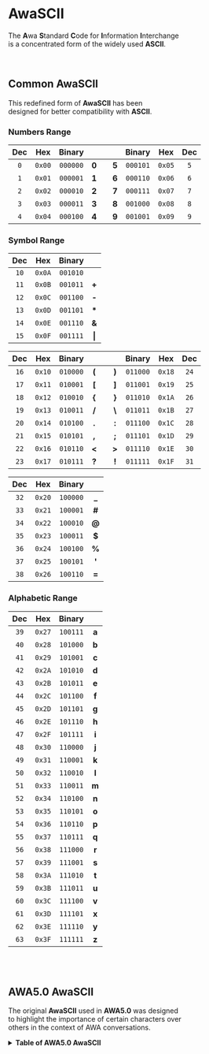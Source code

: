 
# AwaSCII

The **A**wa **S**tandard **C**ode for **I**nformation **I**nterchange  
is a concentrated form of the widely used **ASCII**.

<br>

## Common AwaSCII

This redefined form of **AwaSCII** has been  
designed for better compatibility with **ASCII**.

### Numbers Range

| Dec  | Hex    | Binary   |       | |       |   Binary |    Hex |  Dec |
|:----:|:------:|:--------:|:-----:|-|:-----:|:--------:|:------:|:----:|
| `0`  | `0x00` | `000000` | **0** | | **5** | `000101` | `0x05` |  `5` |
| `1`  | `0x01` | `000001` | **1** | | **6** | `000110` | `0x06` |  `6` |
| `2`  | `0x02` | `000010` | **2** | | **7** | `000111` | `0x07` |  `7` |
| `3`  | `0x03` | `000011` | **3** | | **8** | `001000` | `0x08` |  `8` |
| `4`  | `0x04` | `000100` | **4** | | **9** | `001001` | `0x09` |  `9` |

### Symbol Range

| Dec  | Hex    | Binary   |        |
|:----:|:------:|:--------:|:------:|
| `10` | `0x0A` | `001010` | ` `    |
| `11` | `0x0B` | `001011` | **+**  |
| `12` | `0x0C` | `001100` | **-**  |
| `13` | `0x0D` | `001101` | **\*** |
| `14` | `0x0E` | `001110` | **&**  |
| `15` | `0x0F` | `001111` | **\|** |

| Dec  | Hex    | Binary   |        | |        |   Binary |    Hex |  Dec |
|:----:|:------:|:--------:|:------:|-|:------:|:--------:|:------:|:----:|
| `16` | `0x10` | `010000` | **(**  | | **)**  | `011000` | `0x18` | `24` |
| `17` | `0x11` | `010001` | **\[** | | **\]** | `011001` | `0x19` | `25` |
| `18` | `0x12` | `010010` | **{**  | | **}**  | `011010` | `0x1A` | `26` |
| `19` | `0x13` | `010011` | **/**  | | **\\**  | `011011` | `0x1B` | `27` |
| `20` | `0x14` | `010100` | **.**  | | **:**  | `011100` | `0x1C` | `28` |
| `21` | `0x15` | `010101` | **,**  | | **;**  | `011101` | `0x1D` | `29` |
| `22` | `0x16` | `010110` | **<**  | | **>**  | `011110` | `0x1E` | `30` |
| `23` | `0x17` | `010111` | **?**  | | **!**  | `011111` | `0x1F` | `31` |

| Dec  | Hex    | Binary   |       |
|:----:|:------:|:--------:|:-----:|
| `32` | `0x20` | `100000` | **_** |
| `33` | `0x21` | `100001` | **#** |
| `34` | `0x22` | `100010` | **@** |
| `35` | `0x23` | `100011` | **$** |
| `36` | `0x24` | `100100` | **%** |
| `37` | `0x25` | `100101` | **'** |
| `38` | `0x26` | `100110` | **=** |


### Alphabetic Range

| Dec  | Hex    | Binary   |       |
|:----:|:------:|:--------:|:-----:|
| `39` | `0x27` | `100111` | **a** |
| `40` | `0x28` | `101000` | **b** |
| `41` | `0x29` | `101001` | **c** |
| `42` | `0x2A` | `101010` | **d** |
| `43` | `0x2B` | `101011` | **e** |
| `44` | `0x2C` | `101100` | **f** |
| `45` | `0x2D` | `101101` | **g** |
| `46` | `0x2E` | `101110` | **h** |
| `47` | `0x2F` | `101111` | **i** |
| `48` | `0x30` | `110000` | **j** |
| `49` | `0x31` | `110001` | **k** |
| `50` | `0x32` | `110010` | **l** |
| `51` | `0x33` | `110011` | **m** |
| `52` | `0x34` | `110100` | **n** |
| `53` | `0x35` | `110101` | **o** |
| `54` | `0x36` | `110110` | **p** |
| `55` | `0x37` | `110111` | **q** |
| `56` | `0x38` | `111000` | **r** |
| `57` | `0x39` | `111001` | **s** |
| `58` | `0x3A` | `111010` | **t** |
| `59` | `0x3B` | `111011` | **u** |
| `60` | `0x3C` | `111100` | **v** |
| `61` | `0x3D` | `111101` | **x** |
| `62` | `0x3E` | `111110` | **y** |
| `63` | `0x3F` | `111111` | **z** |


<br>
<br>

## AWA5.0 AwaSCII

The original **AwaSCII** used in **AWA5.0** was designed  
to highlight the importance of certain characters over  
others in the context of AWA conversations.

<details>

<summary> <b> Table of AWA5.0 AwaSCII </b> </summary>

| Dec  | Hex   |     | | Dec  | Hex    |     | | Dec  | Hex    |     | | Dec  | Hex    |      |
|:----:|:-----:|:---:|-|:----:|:------:|:---:|-|:----:|:------:|:---:|-|:----:|:------:|:----:|
| `0`  | `0x0` | `A` | | `16` | `0x10` | `l` | | `32` | `0x20` | `B` | | `48` | `0x30` | `6`  |
| `1`  | `0x1` | `W` | | `17` | `0x11` | `y` | | `33` | `0x21` | `D` | | `49` | `0x31` | `7`  |
| `2`  | `0x2` | `a` | | `18` | `0x12` | `h` | | `34` | `0x22` | `F` | | `50` | `0x32` | `8`  |
| `3`  | `0x3` | `w` | | `19` | `0x13` | `o` | | `35` | `0x23` | `G` | | `51` | `0x33` | `9`  |
| `4`  | `0x4` | `J` | | `20` | `0x14` | `s` | | `36` | `0x24` | `R` | | `52` | `0x34` | ` `  |
| `5`  | `0x5` | `E` | | `21` | `0x15` | `i` | | `37` | `0x25` | `b` | | `53` | `0x35` | `.`  |
| `6`  | `0x6` | `L` | | `22` | `0x16` | `u` | | `38` | `0x26` | `d` | | `54` | `0x36` | `,`  |
| `7`  | `0x7` | `Y` | | `23` | `0x17` | `m` | | `39` | `0x27` | `f` | | `55` | `0x37` | `!`  |
| `8`  | `0x8` | `H` | | `24` | `0x18` | `P` | | `40` | `0x28` | `g` | | `56` | `0x38` | `'`  |  
| `9`  | `0x9` | `O` | | `25` | `0x19` | `C` | | `41` | `0x29` | `r` | | `57` | `0x39` | `(`  |
| `10` | `0xA` | `S` | | `26` | `0x1A` | `N` | | `42` | `0x2A` | `0` | | `58` | `0x3A` | `)`  |
| `11` | `0xB` | `I` | | `27` | `0x1B` | `T` | | `43` | `0x2B` | `1` | | `59` | `0x3B` | `~`  |
| `12` | `0xC` | `U` | | `28` | `0x1C` | `p` | | `44` | `0x2C` | `2` | | `60` | `0x3C` | `_`  |
| `13` | `0xD` | `M` | | `29` | `0x1D` | `c` | | `45` | `0x2D` | `3` | | `61` | `0x3D` | `/`  |
| `14` | `0xE` | `j` | | `30` | `0x1E` | `n` | | `46` | `0x2E` | `4` | | `62` | `0x3E` | `;`  |
| `15` | `0xF` | `e` | | `31` | `0x1F` | `t` | | `47` | `0x2F` | `5` | | `63` | `0x3F` | `\n` |

</details>

<br>
